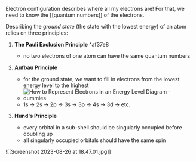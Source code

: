Electron configuration describes where all my electrons are! For that, we need to know the [[quantum numbers]] of the electrons.

Describing the *ground state* (the state with the lowest energy) of an atom relies on three principles:

1. **The Pauli Exclusion Principle** ^af37e8
	- no two electrons of one atom can have the same quantum numbers

2. **Aufbau Principle**
	- for the ground state, we want to fill in electrons from the lowest energy level to the highest
	 - ![How to Represent Electrons in an Energy Level Diagram - dummies](https://www.dummies.com/wp-content/uploads/167863.image0.jpg)
	 - 1s -> 2s -> 2p -> 3s -> 3p -> 4s -> 3d -> etc.

3. **Hund's Principle**
	- every orbital in a sub-shell should be singularly occupied before doubling up
	- all singularly occupied orbitals should have the same spin

![[Screenshot 2023-08-26 at 18.47.01.jpg]]